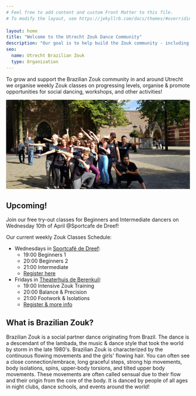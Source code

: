 ```yaml
---
# Feel free to add content and custom Front Matter to this file.
# To modify the layout, see https://jekyllrb.com/docs/themes/#overriding-theme-defaults

layout: home
title: "Welcome to the Utrecht Zouk Dance Community"
description: "Our goal is to help build the Zouk community - including classes on progressing levels, organise/promote opportunities for social dance, host/give workshops, and much more"
seo:
  name: Utrecht Brazilian Zouk
  type: Organization
---
```


To grow and support the Brazilian Zouk community in and around Utrecht
we organise weekly Zouk classes on progressing levels,
organise & promote opportunities for social dancing,
workshops,
and other activities!

![alt text](/international-zouk-day-2018.jpg "International Zouk Day Flashmob 2018")

## Upcoming!
Join our free try-out classes for Beginners and Intermediate dancers
on Wednesday 10th of April @Sportcafe de Dreef!

Our current weekly Zouk Classes Schedule:

* Wednesdays in [Sportcafé de Dreef](https://www.google.com/maps/place/Sportcafe+De+Dreef/@52.1210203,5.1168421,17z/data=!3m1!4b1!4m5!3m4!1s0x47c66f20f13d3cad:0x4866ca24be334309!8m2!3d52.1210203!4d5.1190308):
  - 19:00 Beginners 1
  - 20:00 Beginners 2
  - 21:00 Intermediate
  - [Register here](http://www.salsaventura.nl/utrecht)
* Fridays in [Theaterhuis de Berenkuil](https://deberenkuil.nl):
  - 19:00 Intensive Zouk Training
  - 20:00 Balance & Precision
  - 21:00 Footwork & Isolations
  - [Register & more info](https://www.facebook.com/events/410705476169956/)

## What is Brazilian Zouk?
Brazilian Zouk is a social partner dance originating from Brazil.
The dance is a descendant of the lambada,
the music & dance style that took the world by storm in the late 1980's.
Brazilian Zouk is characterized by the continuous flowing movements and the girls' flowing hair.
You can often see a close connection/embrace,
long graceful steps,
strong hip movements,
body isolations,
spins,
upper-body torsions,
and tilted upper body movements.
These movements are often called sensual due to their flow
and their origin from the core of the body.
It is danced by people of all ages in
night clubs,
dance schools,
and events around the world!
